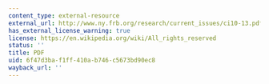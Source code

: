 ```yaml
---
content_type: external-resource
external_url: http://www.ny.frb.org/research/current_issues/ci10-13.pdf
has_external_license_warning: true
license: https://en.wikipedia.org/wiki/All_rights_reserved
status: ''
title: PDF
uid: 6f47d3ba-f1ff-410a-b746-c5673bd90ec8
wayback_url: ''
---
```

